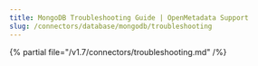 ```yaml
---
title: MongoDB Troubleshooting Guide | OpenMetadata Support
slug: /connectors/database/mongodb/troubleshooting
---
```


{% partial file="/v1.7/connectors/troubleshooting.md" /%}
